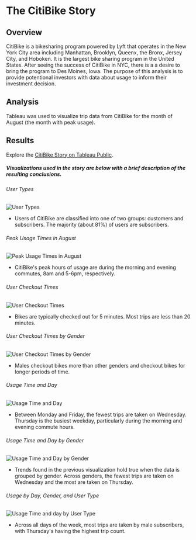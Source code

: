 # The CitiBike Story

## Overview
CitiBike is a bikesharing program powered by Lyft that operates in the New York City area including Manhattan, Brooklyn, Queenx, the Bronx, Jersey City, and Hoboken. It is the largest bike sharing program in the United States. After seeing the success of CitiBike in NYC, there is a a desire to bring the program to Des Moines, Iowa. The purpose of this analysis is to provide potentional investors with data about usage to inform their investment decision.

## Analysis
Tableau was used to visualize trip data from CitiBike for the month of August (the month with peak usage). 

## Results
Explore the [CitiBike Story on Tableau Public](https://public.tableau.com/app/profile/emily4932/viz/CitiBike_16777247951230/TheCitiBikeStory?publish=yes).

##### Visualizations used in the story are below with a brief description of the resulting conclusions. 

###### User Types
![User Types](/visualizations/customers.png)

* Users of CitiBike are classified into one of two groups: customers and subscribers. The majority (about 81%) of users are subscribers.

###### Peak Usage Times in August
![Peak Usage Times in August](/visualizations/AugustPeakHours.png)

* CitiBike's peak hours of usage are during the morning and evening commutes, 8am and 5-6pm, respectively. 

###### User Checkout Times
![User Checkout Times](/visualizations/Checkout_Users.png)

* Bikes are typically checked out for 5 minutes. Most trips are less than 20 minutes. 

###### User Checkout Times by Gender
![User Checkout Times by Gender](/visualizations/Checkout_Gender.png)

* Males checkout bikes more than other genders and checkout bikes for longer periods of time.

###### Usage Time and Day
![Usage Time and Day](/visualizations/TripsByDayHour.png)

* Between Monday and Friday, the fewest trips are taken on Wednesday. Thursday is the busiest weekday, particularly during the morning and evening commute hours.

###### Usage Time and Day by Gender
![Usage Time and Day by Gender](/visualizations/TripsByDayHourGender.png)

* Trends found in the previous visualization hold true when the data is grouped by gender. Across genders, the fewest trips are taken on Wednesday and the most are taken on Thursday. 

###### Usage by Day, Gender, and User Type
![Usage Time and day by User Type](/visualizations/TripsbyDayGenderUser.png)

* Across all days of the week, most trips are taken by male subscribers, with Thursday's having the highest trip count.
